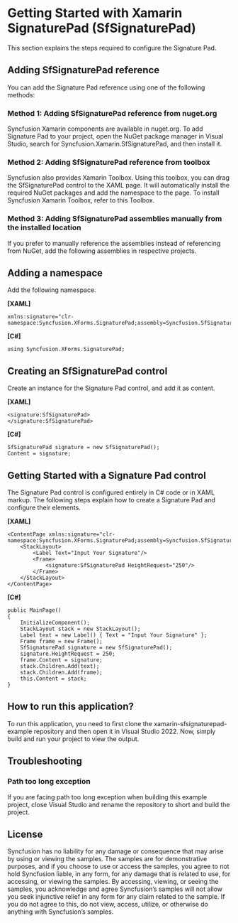 # Getting Started with Xamarin SignaturePad (SfSignaturePad)

This section explains the steps required to configure the Signature Pad.

## Adding SfSignaturePad reference

You can add the Signature Pad reference using one of the following methods:

### Method 1: Adding SfSignaturePad reference from nuget.org

Syncfusion Xamarin components are available in nuget.org. To add Signature Pad to your project, open the NuGet package manager in Visual Studio, search for Syncfusion.Xamarin.SfSignaturePad, and then install it.

### Method 2: Adding SfSignaturePad reference from toolbox

Syncfusion also provides Xamarin Toolbox. Using this toolbox, you can drag the SfSignaturePad control to the XAML page. It will automatically install the required NuGet packages and add the namespace to the page. To install Syncfusion Xamarin Toolbox, refer to this Toolbox.

### Method 3: Adding SfSignaturePad assemblies manually from the installed location

If you prefer to manually reference the assemblies instead of referencing from NuGet, add the following assemblies in respective projects.

## Adding a namespace
Add the following namespace.

**[XAML]**

```
xmlns:signature="clr-namespace:Syncfusion.XForms.SignaturePad;assembly=Syncfusion.SfSignaturePad.XForms"
```
**[C#]**

```
using Syncfusion.XForms.SignaturePad;
```
## Creating an SfSignaturePad control
Create an instance for the Signature Pad control, and add it as content.

**[XAML]**

```
<signature:SfSignaturePad>        
</signature:SfSignaturePad>
```

**[C#]**

```
SfSignaturePad signature = new SfSignaturePad();
Content = signature;
```
## Getting Started with a Signature Pad control

The Signature Pad control is configured entirely in C# code or in XAML markup. The following steps explain how to create a Signature Pad and configure their elements.

**[XAML]**
```
<ContentPage xmlns:signature="clr-namespace:Syncfusion.XForms.SignaturePad;assembly=Syncfusion.SfSignaturePad.XForms">
    <StackLayout>
        <Label Text="Input Your Signature"/>
        <Frame>
            <signature:SfSignaturePad HeightRequest="250"/>
        </Frame>
    </StackLayout>
</ContentPage>

```
**[C#]**
```
public MainPage()
{
    InitializeComponent();
    StackLayout stack = new StackLayout();
    Label text = new Label() { Text = "Input Your Signature" };
    Frame frame = new Frame();
    SfSignaturePad signature = new SfSignaturePad();
    signature.HeightRequest = 250;
    frame.Content = signature;
    stack.Children.Add(text);
    stack.Children.Add(frame);
    this.Content = stack;                    
}     
```
## How to run this application?

To run this application, you need to first clone the xamarin-sfsignaturepad-example repository and then open it in Visual Studio 2022. Now, simply build and run your project to view the output.

## <a name="troubleshooting"></a>Troubleshooting ##
### Path too long exception
If you are facing path too long exception when building this example project, close Visual Studio and rename the repository to short and build the project.

## License

Syncfusion has no liability for any damage or consequence that may arise by using or viewing the samples. The samples are for demonstrative purposes, and if you choose to use or access the samples, you agree to not hold Syncfusion liable, in any form, for any damage that is related to use, for accessing, or viewing the samples. By accessing, viewing, or seeing the samples, you acknowledge and agree Syncfusion’s samples will not allow you seek injunctive relief in any form for any claim related to the sample. If you do not agree to this, do not view, access, utilize, or otherwise do anything with Syncfusion’s samples.
